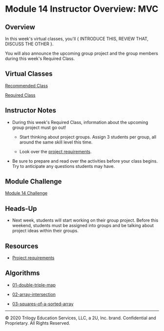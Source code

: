 # Module 14 Instructor Overview: MVC

## Overview

In this week's virtual classes, you'll { INTRODUCE THIS, REVIEW THAT, DISCUSS THE OTHER }.

You will also announce the upcoming group project and the group members during this week's Required Class.

## Virtual Classes

[Recommended Class](./14.1-RECOMMENDED.md)

[Required Class](./14.2-REQUIRED.md)

## Instructor Notes

* During this week's Required Class, information about the upcoming group project must go out!

  * Start thinking about project groups. Assign 3 students per group, all around the same skill level this time.  

  * Look over the [project requirements](../../01-Class-Content/14-MVC/04-Supplemental/Project-Requirements.md). 

* Be sure to prepare and read over the activities before your class begins. Try to anticipate any questions students may have.

## Module Challenge

[Module 14 Challenge](../../01-Class-Content/14-MVC/02-Challenge)

## Heads-Up

* Next week, students will start working on their group project. Before this weekend, students must be assigned into groups and be talking about project ideas within their groups.

## Resources

* [Project requirements](../../01-Class-Content/14-MVC/04-Supplemental/Project-Requirements.md)

## Algorithms

* [01-double-triple-map](../../01-Class-Content/14-MVC/03-Algorithms/01-double-triple-map)

* [02-array-intersection](../../01-Class-Content/14-MVC/03-Algorithms/02-array-intersection)

* [03-squares-of-a-sorted-array](../../01-Class-Content/14-MVC/03-Algorithms/03-squares-of-a-sorted-array)

---
© 2020 Trilogy Education Services, LLC, a 2U, Inc. brand. Confidential and Proprietary. All Rights Reserved.